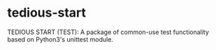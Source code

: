 # tedious-start
TEDIOUS START (TEST): A package of common-use test functionality based on Python3's unittest module.
